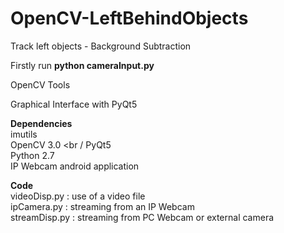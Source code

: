 # OpenCV-LeftBehindObjects

Track left objects - Background Subtraction

Firstly run **python cameraInput.py**

OpenCV Tools


Graphical Interface with PyQt5

**Dependencies** <br />
imutils <br />
OpenCV 3.0 <br /
PyQt5 <br />
Python 2.7 <br />
IP Webcam android application

**Code** <br />
videoDisp.py : use of a video file <br />
ipCamera.py : streaming from an IP Webcam <br />
streamDisp.py : streaming from PC Webcam or external camera
